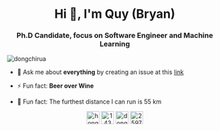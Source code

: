 <h1 align="center">Hi 👋, I'm Quy (Bryan)</h1>
<h3 align="center">Ph.D Candidate, focus on Software Engineer and Machine Learning</h3>

<p align="left"> <img src="https://komarev.com/ghpvc/?username=dongchirua" alt="dongchirua" /> </p>

- 💬 Ask me about **everything** by creating an issue at this [link](https://github.com/dongchirua/dongchirua/issues)

- ⚡ Fun fact: **Beer over Wine**

- 🏃 Fun fact: The furthest distance I can run is 55 km

<p align="center">
<a href="https://linkedin.com/in/hongquy" target="blank"><img align="center" src="https://cdn.jsdelivr.net/npm/simple-icons@3.0.1/icons/linkedin.svg" alt="hongquy" height="30" width="30" /></a>
<a href="https://stackoverflow.com/users/1432142" target="blank"><img align="center" src="https://cdn.jsdelivr.net/npm/simple-icons@3.0.1/icons/stackoverflow.svg" alt="1432142" height="30" width="30" /></a>
<a href="https://instagram.com/dongchirua" target="blank"><img align="center" src="https://cdn.jsdelivr.net/npm/simple-icons@3.0.1/icons/instagram.svg" alt="dongchirua" height="30" width="30" /></a>
<a href="https://www.strava.com/athletes/25976470" target="blank"><img align="center" src="https://cdn.jsdelivr.net/npm/simple-icons@3.0.1/icons/strava.svg" alt="25976470" height="30" width="30" /></a>
</p>
